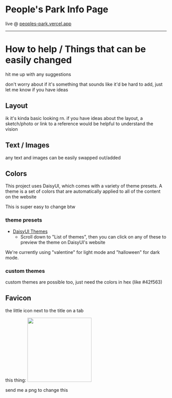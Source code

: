 # People's Park Info Page

live @ [peoples-park.vercel.app](https://peoples-park.vercel.app/)

---

# How to help / Things that can be easily changed

hit me up with any suggestions

don't worry about if it's something that sounds like it'd be hard to add, just let me know if you have ideas

## Layout

ik it's kinda basic looking rn. if you have ideas about the layout, a sketch/photo or link to a reference would be helpful to understand the vision

## Text / Images

any text and images can be easily swapped out/added

## Colors

This project uses DaisyUI, which comes with a variety of theme presets. A theme is a set of colors that are automatically applied to all of the content on the website

This is super easy to change btw

### theme presets

* [DaisyUI Themes](https://daisyui.com/docs/themes/)
  * Scroll down to "List of themes", then you can click on any of these to preview the theme on DaisyUI's website

We're currently using "valentine" for light mode and "halloween" for dark mode.

### custom themes

custom themes are possible too, just need the colors in hex (like #42f563)

## Favicon

the little icon next to the title on a tab

this thing:
<img src="https://bst.icons8.com/wp-content/uploads/2020/08/favicon-design-icons8-blog.jpg" width="200" />

send me a png to change this
